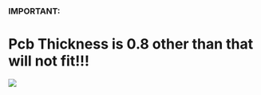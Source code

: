 ### IMPORTANT:
# Pcb Thickness is 0.8 other than that will not fit!!! 
![](https://github.com/Gameboypi/SPW/blob/master/Gerber%20files/1.jpg)
